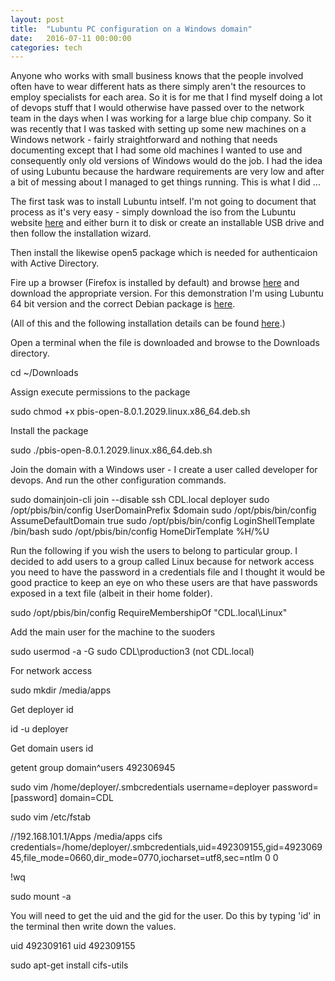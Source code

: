 ```yaml
---
layout: post
title:  "Lubuntu PC configuration on a Windows domain"
date:   2016-07-11 00:00:00
categories: tech
---
```


Anyone who works with small business knows that the people involved often have to wear different hats as there simply aren't the resources to employ specialists for each area. So it is for me that I find myself doing a lot of devops stuff that I would otherwise have passed over to the network team in the days when I was working for a large blue chip company. So it was recently that I was tasked with setting up some new machines on a Windows network - fairly straightforward and nothing that needs documenting except that I had some old machines I wanted to use and consequently only old versions of Windows would do the job. I had the idea of using Lubuntu because the hardware requirements are very low and after a bit of messing about I managed to get things running. This is what I did ...

The first task was to install Lubuntu intself. I'm not going to document that process as it's very easy - simply download the iso from the Lubuntu website [here](lubuntu.net) and either burn it to disk or create an installable USB drive and then follow the installation wizard.

Then install the likewise open5 package which is needed for authenticaion with Active Directory.


Fire up a browser (Firefox is installed by default) and browse [here](http://download1.beyondtrust.com/Technical-Support/Downloads/PowerBroker-Identity-Services-Open-Edition/?Pass=True) and download the appropriate version. For this demonstration I'm using Lubuntu 64 bit version and the correct Debian package is [here](http://download.beyondtrust.com/PBISO/8.3/pbis-open-8.3.0.3287.linux.x86_64.deb.sh).

(All of this and the following installation details can be found [here](https://community.spiceworks.com/how_to/80336-join-ubuntu-14-04lts-to-a-windows-domain-using-pbis-open).)

Open a terminal when the file is downloaded and browse to the Downloads directory.

cd ~/Downloads

Assign execute permissions to the package

sudo chmod +x pbis-open-8.0.1.2029.linux.x86_64.deb.sh

Install the package

sudo ./pbis-open-8.0.1.2029.linux.x86_64.deb.sh

Join the domain with a Windows user - I create a user called developer for devops. And run the other configuration commands.

sudo domainjoin-cli join --disable ssh CDL.local deployer
sudo /opt/pbis/bin/config UserDomainPrefix $domain 
sudo /opt/pbis/bin/config AssumeDefaultDomain true 
sudo /opt/pbis/bin/config LoginShellTemplate /bin/bash 
sudo /opt/pbis/bin/config HomeDirTemplate %H/%U 


Run the following if you wish the users to belong to particular group. I decided to add users to a group called Linux because for network access you need to have the password in a credentials file and I thought it would be good practice to keep an eye on who these users are that have passwords exposed in a text file (albeit in their home folder).

sudo /opt/pbis/bin/config RequireMembershipOf "CDL.local\\Linux"



Add the main user for the machine to the suoders

sudo usermod -a -G sudo CDL\\production3 (not CDL.local)

For network access

sudo mkdir /media/apps

Get deployer id

id -u deployer


Get domain users id

getent group domain^users
492306945

sudo vim /home/deployer/.smbcredentials
username=deployer
password=[password]
domain=CDL

sudo vim /etc/fstab

//192.168.101.1/Apps /media/apps cifs credentials=/home/deployer/.smbcredentials,uid=492309155,gid=492306945,file_mode=0660,dir_mode=0770,iocharset=utf8,sec=ntlm 0 0

!wq

sudo mount -a

You will need to get the uid and the gid for the user. Do this by typing 'id' in the terminal then write down the values.

uid 492309161
uid 492309155


sudo apt-get install cifs-utils